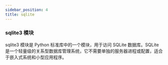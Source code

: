```yaml
---
sidebar_position: 4
title: sqlite
---
```


### sqlite3 模块

sqlite3 模块是 Python 标准库中的一个模块，用于访问 SQLite 数据库。SQLite 是一个轻量级的关系型数据库管理系统，它不需要单独的服务器进程或配置，适合于嵌入式系统和小型应用程序。


